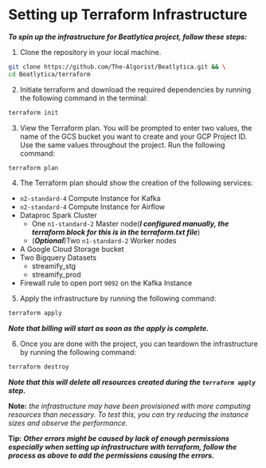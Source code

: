 # Setting up Terraform Infrastructure

***To spin up the infrastructure for Beatlytica project, follow these steps:***

1. Clone the repository in your local machine.

```bash
git clone https://github.com/The-Algorist/Beatlytica.git && \
cd Beatlytica/terraform
```

2. Initiate terraform and download the required dependencies by running the following command in the terminal:

```bash
terraform init
```

3. View the Terraform plan. You will be prompted to enter two values, the name of the GCS bucket you want to create and your GCP Project ID. Use the same values throughout the project. Run the following command:

```bash
terraform plan
```

4. The Terraform plan should show the creation of the following services:
  - `n2-standard-4` Compute Instance for Kafka
  - `n2-standard-4` Compute Instance for Airflow
  - Dataproc Spark Cluster
    - One `n1-standard-2` Master node(***I configured manually, the terraform block for this is in the terraform.txt file***)
    - (***Optional***)Two `n1-standard-2` Worker nodes 
  - A Google Cloud Storage bucket
  - Two Bigquery Datasets
    - streamify_stg
    - streamify_prod
  - Firewall rule to open port `9092` on the Kafka Instance

5. Apply the infrastructure by running the following command:

```bash
terraform apply
```

***Note that billing will start as soon as the apply is complete.***

6. Once you are done with the project, you can teardown the infrastructure by running the following command:

```bash
terraform destroy
```

***Note that this will delete all resources created during the `terraform apply` step.***

**Note:** *the infrastructure may have been provisioned with more computing resources than necessary. To test this, you can try reducing the instance sizes and observe the performance.*

**Tip:** ***Other errors might be caused by lack of enough permissions especially when setting up infrastructure with terraform, follow the process as above to add the permissions causing the errors.***